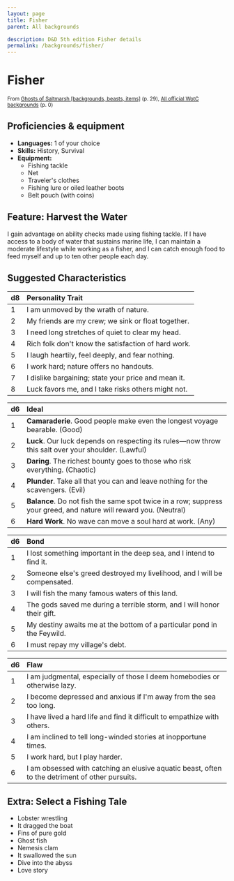 ```yaml
---
layout: page
title: Fisher
parent: All backgrounds

description: D&D 5th edition Fisher details
permalink: /backgrounds/fisher/
---
```

# Fisher

<small>From <a target="_blank" href="https://dnd.wizards.com/products/tabletop-games/rpg-products/ghosts-saltmarsh">Ghosts of Saltmarsh [backgrounds, beasts, items]</a> (p. 29), <a target="_blank" href="https://flapkan.com/faq#What-is-the-source-All-official-WotC-backgrounds-and-how-does-it-work">All official WotC backgrounds</a> (p. 0)</small>


## Proficiencies & equipment

- **Languages:** 1 of your choice
- **Skills:** History, Survival
- **Equipment:** 
  - Fishing tackle
  - Net
  - Traveler's clothes
  - Fishing lure or oiled leather boots
  - Belt pouch (with coins)

## Feature: Harvest the Water


I gain advantage on ability checks made using fishing tackle. If I have access to a body of water that sustains marine life, I can maintain a moderate lifestyle while working as a fisher, and I can catch enough food to feed myself and up to ten other people each day.

## Suggested Characteristics


| d8 | Personality Trait |
|:----------------------------|:------------------|
| 1 | I am unmoved by the wrath of nature. |
| 2 | My friends are my crew; we sink or float together. |
| 3 | I need long stretches of quiet to clear my head. |
| 4 | Rich folk don't know the satisfaction of hard work. |
| 5 | I laugh heartily, feel deeply, and fear nothing. |
| 6 | I work hard; nature offers no handouts. |
| 7 | I dislike bargaining; state your price and mean it. |
| 8 | Luck favors me, and I take risks others might not. |

| d6 | Ideal |
|:----------------------------|:------|
| 1 | **Camaraderie**. Good people make even the longest voyage bearable. (Good) |
| 2 | **Luck**. Our luck depends on respecting its rules—now throw this salt over your shoulder. (Lawful) |
| 3 | **Daring**. The richest bounty goes to those who risk everything. (Chaotic) |
| 4 | **Plunder**. Take all that you can and leave nothing for the scavengers. (Evil) |
| 5 | **Balance**. Do not fish the same spot twice in a row; suppress your greed, and nature will reward you. (Neutral) |
| 6 | **Hard Work**. No wave can move a soul hard at work. (Any) |

| d6 | Bond |
|:----------------------------|:------------------|
| 1 | I lost something important in the deep sea, and I intend to find it. |
| 2 | Someone else's greed destroyed my livelihood, and I will be compensated. |
| 3 | I will fish the many famous waters of this land. |
| 4 | The gods saved me during a terrible storm, and I will honor their gift. |
| 5 | My destiny awaits me at the bottom of a particular pond in the Feywild. |
| 6 | I must repay my village's debt. |

| d6 | Flaw |
|:----------------------------|:------------------|
| 1 | I am judgmental, especially of those I deem homebodies or otherwise lazy. |
| 2 | I become depressed and anxious if I'm away from the sea too long. |
| 3 | I have lived a hard life and find it difficult to empathize with others. |
| 4 | I am inclined to tell long-winded stories at inopportune times. |
| 5 | I work hard, but I play harder. |
| 6 | I am obsessed with catching an elusive aquatic beast, often to the detriment of other pursuits. |

## Extra: Select a Fishing Tale


- Lobster wrestling
- It dragged the boat
- Fins of pure gold
- Ghost fish
- Nemesis clam
- It swallowed the sun
- Dive into the abyss
- Love story